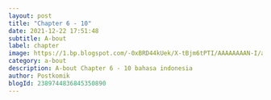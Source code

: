 ```yaml
---
layout: post 
title: "Chapter 6 - 10"
date: 2021-12-22 17:51:48
subtitle: A-bout
label: chapter
image: https://1.bp.blogspot.com/-0xBRD44kUek/X-tBjm6tPTI/AAAAAAAAN-I/aulnsi1NzdsHfmU0_7L-dGiDsYf4hngkQCLcBGAsYHQ/s72-c/a-bout-921420-m5P7lR4D.jpg
category: a-bout
description: A-bout Chapter 6 - 10 bahasa indonesia 
author: Postkomik
blogId: 2389744836845350890
---
```

